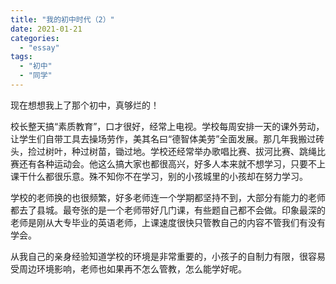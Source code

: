 ```yaml
---
title: "我的初中时代（2）"
date: 2021-01-21
categories: 
  - "essay"
tags: 
  - "初中"
  - "同学"
---
```


现在想想我上了那个初中，真够烂的！

校长整天搞“素质教育”，口才很好，经常上电视。学校每周安排一天的课外劳动，让学生们自带工具去操场劳作，美其名曰“德智体美劳”全面发展。那几年我搬过砖头，捡过树叶，种过树苗，锄过地。学校还经常举办歌唱比赛、拔河比赛、跳绳比赛还有各种运动会。他这么搞大家也都很高兴，好多人本来就不想学习，只要不上课干什么都很乐意。殊不知你不在学习，别的小孩城里的小孩却在努力学习。

学校的老师换的也很频繁，好多老师连一个学期都坚持不到，大部分有能力的老师都去了县城。最夸张的是一个老师带好几门课，有些题自己都不会做。印象最深的老师是刚从大专毕业的英语老师，上课速度很快只管教自己的内容不管我们有没有学会。

从我自己的亲身经验知道学校的环境是非常重要的，小孩子的自制力有限，很容易受周边环境影响，老师也如果再不怎么管教，怎么能学好呢。
